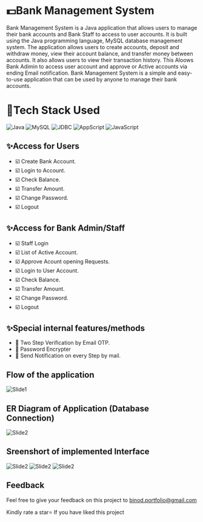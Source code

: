 # 💵Bank Management System

Bank Management System is a Java application that allows users to manage their bank accounts and Bank Staff to access to user accounts. It is built using the Java programming language,   MySQL database management system. The application allows users to create accounts, deposit and withdraw money, view their account balance, and transfer money between accounts. It also allows users to view their transaction history. This Aloows Bank Adimin to access user account and approve or Active accounts via ending Email notification. Bank Management System is a simple and easy-to-use application that can be used by anyone to manage their bank accounts.

# 🔨Tech Stack Used

![Java](https://img.shields.io/badge/Java-BA0000?style=for-the-badge)
![MySQL](https://img.shields.io/badge/MySQL-000000?style=for-the-badge)
![JDBC](https://img.shields.io/badge/JDBC-2054AA?style=for-the-badge)
![AppScript](https://img.shields.io/badge/AppScript-2098AA?style=for-the-badge)
![JavaScript](https://img.shields.io/badge/javaScript-FFCC21?style=for-the-badge)

## ✨Access for Users
- ☑️ Create Bank Account.
- ☑️ Login to Account.
- ☑️ Check Balance.
- ☑️ Transfer Amount.
- ☑️ Change Password.
- ☑️ Logout

## ✨Access for Bank Admin/Staff
- ☑️ Staff Login
- ☑️ List of Active Account.
- ☑️ Approve Acount opening Requests.
- ☑️ Login to User Account.
- ☑️ Check Balance.
- ☑️ Transfer Amount.
- ☑️ Change Password.
- ☑️ Logout

## ✨Special internal features/methods
- 🔸 Two Step Verification by Email OTP.
- 🔸 Password Encrypter
- 🔸 Send Notification on every Step by mail.



## Flow of the application
![Slide1](https://github.com/user-attachments/assets/ed04f885-705a-484d-8609-66577b07f1b0)



## ER Diagram of Application (Database Connection)
![Slide2](https://github.com/user-attachments/assets/48d5fa8d-0d6f-448e-8c1c-dbc3c79ac472)

## Sreenshort of implemented Interface
![Slide2](https://github.com/user-attachments/assets/48d5fa8d-0d6f-448e-8c1c-dbc3c79ac472)
![Slide2](https://github.com/user-attachments/assets/48d5fa8d-0d6f-448e-8c1c-dbc3c79ac472)
![Slide2](https://github.com/user-attachments/assets/48d5fa8d-0d6f-448e-8c1c-dbc3c79ac472)



## Feedback

Feel free to give your feedback on this project to binod.portfolio@gmail.com

Kindly rate a star⭐ If you have liked this project

